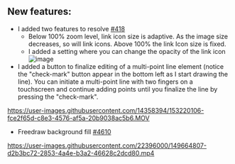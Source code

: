 ## New features:
- I added two features to resolve [#418](https://github.com/zsviczian/obsidian-excalidraw-plugin/issues/418) 
  - Below 100% zoom level, link icon size is adaptive. As the image size decreases, so will link icons. Above 100% the link Icon size is fixed.
  - I added a setting where you can change the opacity of the link icon
![image](https://user-images.githubusercontent.com/14358394/153295236-3e316029-50bf-4688-a540-7eb2534b5295.png)
- I added a button to finalize editing of a multi-point line element (notice the "check-mark" button appear in the bottom left as I start drawing the line). You can initiate a multi-point line with two fingers on a touchscreen and continue adding points until you finalize the line by pressing the "check-mark".

https://user-images.githubusercontent.com/14358394/153220106-fce2f65d-c8e3-4576-af5a-20b9038ac5b6.MOV

- Freedraw background fill [#4610](https://github.com/excalidraw/excalidraw/pull/4610)

https://user-images.githubusercontent.com/22396000/149664807-d2b3bc72-2853-4a4e-b3a2-46628c2dcd80.mp4
